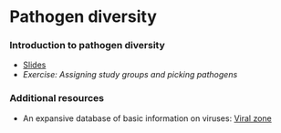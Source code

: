 # Pathogen diversity

### Introduction to pathogen diversity

* [Slides](http://bedford.io/projects/sismid/pathogens/slides.html)
* *Exercise: Assigning study groups and picking pathogens*

### Additional resources

* An expansive database of basic information on viruses: [Viral zone](http://viralzone.expasy.org/)